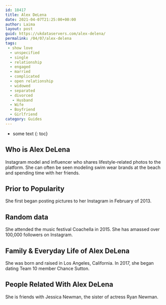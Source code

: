 ```yaml
---
id: 18417
title: Alex DeLena
date: 2021-04-07T21:25:00+00:00
author: Laima
layout: post
guid: https://ukdataservers.com/alex-delena/
permalink: /04/07/alex-delena
tags:
 - show love
  - unspecified
  - single
  - relationship
  - engaged
  - married
  - complicated
  - open relationship
  - widowed
  - separated
  - divorced
   - Husband
  - Wife
  - Boyfriend
  - Girlfriend
category: Guides
---
```


* some text
{: toc}


## Who is Alex DeLena
                  
                  
                  
Instagram model and influencer who shares lifestyle-related photos to the platform. She can often be seen modeling swim wear brands at the beach and spending time with her friends. 
                  
              
            
              
            
                
                
                
## Prior to Popularity
                  
                  
                  
She first began posting pictures to her Instagram in February of 2013. 
                  
              
            
              
            
                
                
                
## Random data
                  
                  
                  
She attended the music festival Coachella in 2015. She has amassed over 100,000 followers on Instagram. 
                  
              
            
              
            
                
                
                
## Family & Everyday Life of Alex DeLena
                  
                  
                  
She was born and raised in Los Angeles, California. In 2017, she began dating Team 10 member Chance Sutton. 
                  
              
            
              
            
                
                
                
## People Related With Alex DeLena
                  
                  
                  
She is friends with Jessica Newman, the sister of actress Ryan Newman.  
                  
              
            
              
            
                
              
            
              
              
            
            
              
            
          
          
          